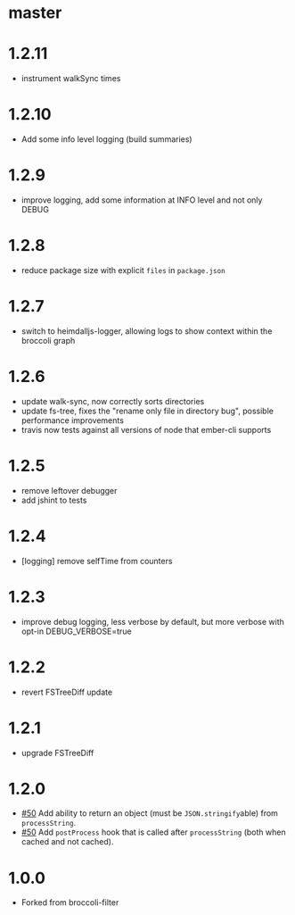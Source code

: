 # master

# 1.2.11

* instrument walkSync times

# 1.2.10

* Add some info level logging (build summaries)

# 1.2.9

* improve logging, add some information at INFO level and not only DEBUG

# 1.2.8

* reduce package size with explicit `files` in `package.json`

# 1.2.7

* switch to heimdalljs-logger, allowing logs to show context within the broccoli
  graph

# 1.2.6

* update walk-sync, now correctly sorts directories
* update fs-tree, fixes the "rename only file in directory bug", possible performance improvements
* travis now tests against all versions of node that ember-cli supports

# 1.2.5

* remove leftover debugger
* add jshint to tests

# 1.2.4

* [logging] remove selfTime from counters

# 1.2.3

* improve debug logging, less verbose by default, but more verbose with opt-in DEBUG_VERBOSE=true

# 1.2.2

* revert FSTreeDiff update

# 1.2.1

* upgrade FSTreeDiff

# 1.2.0

* [#50](https://github.com/stefanpenner/broccoli-persistent-filter/pull/50) Add ability to return an object (must be `JSON.stringify`able) from `processString`.
* [#50](https://github.com/stefanpenner/broccoli-persistent-filter/pull/50) Add `postProcess` hook that is called after `processString` (both when cached and not cached).

# 1.0.0

* Forked from broccoli-filter
